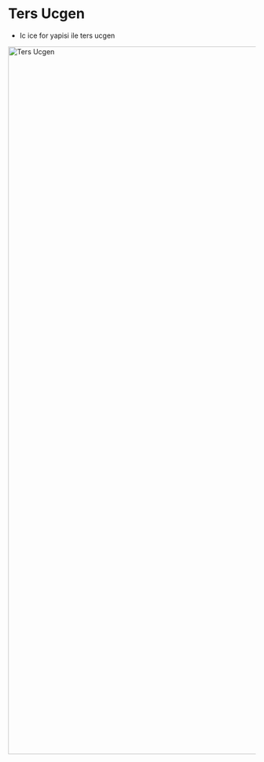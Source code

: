 # Ters Ucgen

- Ic ice for yapisi ile ters ucgen
  
<img width="1440" alt="Ters Ucgen" src="https://github.com/suleymankayir/Hafta-1/assets/105708213/84a0c2e4-269f-460e-bfa3-03a963302acc">
